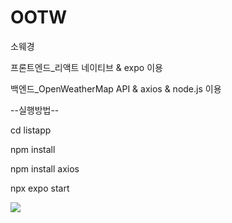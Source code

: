 # OOTW
소웨경

프론트엔드_리액트 네이티브 & expo 이용

백엔드_OpenWeatherMap API & axios & node.js 이용

--실행방법--

cd listapp

npm install

npm install axios

npx expo start

<img src="https://github.com/roa5108/OOTW/assets/108443489/dda6db7f-555d-4890-8f33-f1d0d13d7547">
